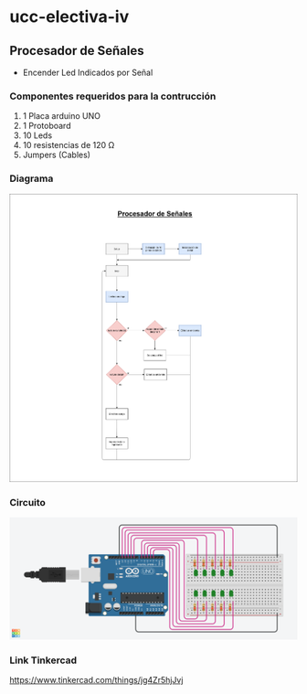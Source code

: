 # ucc-electiva-iv

## Procesador de Señales 
- Encender Led Indicados por Señal
### Componentes requeridos para la contrucción

1. 1 Placa arduino UNO
2. 1 Protoboard
3. 10 Leds
4. 10 resistencias de 120 Ω
5. Jumpers (Cables)

### Diagrama

![Diagrama](../11-procesadorDeSeñales/imgDiagramaProcesadorSeñales.png)

### Circuito

![Circuito](../11-procesadorDeSeñales/imgCircuitoProcesadorDeSeñales.png)

### Link Tinkercad

https://www.tinkercad.com/things/jg4Zr5hjJvj 
